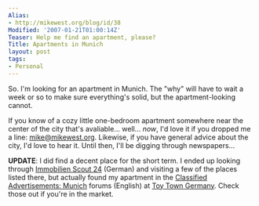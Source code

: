 ```yaml
---
Alias:
- http://mikewest.org/blog/id/38
Modified: '2007-01-21T01:00:14Z'
Teaser: Help me find an apartment, please?
Title: Apartments in Munich
layout: post
tags:
- Personal
---
```

So.  I'm looking for an apartment in Munich.  The "why" will have to wait a week or so to make sure everything's solid, but the apartment-looking cannot.

If you know of a cozy little one-bedroom apartment somewhere near the center of the city that's avaliable... well... _now_, I'd love it if you dropped me a line: <mike@mikewest.org>.  Likewise, if you have general advice about the city, I'd love to hear it.  Until then, I'll be digging through newspapers...

__UPDATE__: I did find a decent place for the short term.  I ended up looking through [Immobilien Scout 24][scout] (German) and visiting a few of the places listed there, but actually found my apartment in the [Classified Advertisements: Munich][ad] forums (English) at [Toy Town Germany][toy].  Check those out if you're in the market.

[scout]: http://www.immobilienscout24.de/
[ad]: http://www.toytowngermany.com/forum/index.php?showforum=25
[toy]: http://toytowngermany.com/